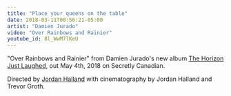```yaml
---
title: "Place your queens on the table"
date: 2018-03-11T08:56:21-05:00
artist: "Damien Jurado"
video: "Over Rainbows and Rainier"
youtube_id: 8l_WwM7lKeU
---
```


"Over Rainbows and Rainier" from Damien Jurado's new album <a href="https://damienjurado.ffm.to/horizon">The Horizon Just Laughed</a>, out May 4th, 2018 on Secretly Canadian.

Directed by <a href="http://Jordanhalland.com">Jordan Halland</a> with cinematography by Jordan Halland and Trevor Groth.